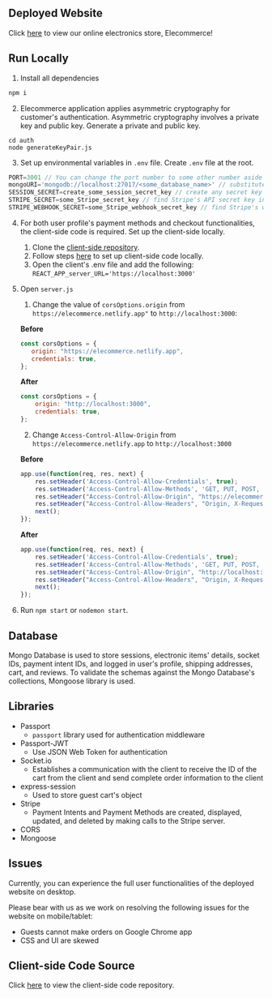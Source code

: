 ## Deployed Website 
Click [here](https://elecommerce.netlify.app/) to view our online electronics store, Elecommerce! 
## Run Locally

1. Install all dependencies

```js
npm i 
```
2. Elecommerce application applies asymmetric cryptography for customer's authentication. Asymmetric cryptography involves a private key and public key. Generate a private and public key. 
```
cd auth
node generateKeyPair.js
```
3. Set up environmental variables in ```.env``` file. Create ```.env``` file at the root.
```js
PORT=3001 // You can change the port number to some other number aside from port 3000; port 3000 is used for React client-side
mongoURI='mongodb://localhost:27017/<some_database_name>' // substitute some_database_name with the name of the Mongo database you choose
SESSION_SECRET=create_some_session_secret_key // create any secret key for the session store
STRIPE_SECRET=some_Stripe_secret_key // find Stripe's API secret key in your Stripe's dashboard (requires you to have a Stripe account)
STRIPE_WEBHOOK_SECRET=some_Stripe_webhook_secret_key // find Stripe's webhook secret key in your Stripe's dashboard
```
4. For both user profile's payment methods and checkout functionalities, the client-side code is required. Set up the client-side locally.
    
    1. Clone the [client-side repository](https://github.com/krislee/ecommerce-frontend).
    2. Follow steps [here](https://github.com/krislee/ecommerce-frontend/blob/main/README.md#run-locally) to set up client-side code locally.
    3. Open the client's .env file and add the following:
        ```REACT_APP_server_URL='https://localhost:3000'```
5. Open ```server.js```
    1. Change the value of ```corsOptions.origin``` from ```https://elecommerce.netlify.app"``` to ```http://localhost:3000```:

    <b>Before</b>
     ```js
    const corsOptions = {
        origin: "https://elecommerce.netlify.app",
        credentials: true,
    };
     ```
    <b>After</b>
    ```js
    const corsOptions = {
        origin: "http://localhost:3000",
        credentials: true,
    };
    ```
    2. Change ```Access-Control-Allow-Origin``` from ```https://elecommerce.netlify.app``` to ```http://localhost:3000```

    <b>Before</b>
    ```js
    app.use(function(req, res, next) {
        res.setHeader('Access-Control-Allow-Credentials', true);
        res.setHeader('Access-Control-Allow-Methods', 'GET, PUT, POST, DELETE');
        res.setHeader("Access-Control-Allow-Origin", "https://elecommerce.netlify.app");
        res.setHeader("Access-Control-Allow-Headers", "Origin, X-Requested-With, Content-Type, Accept, Authorization, Set-Cookie, Cookie, X-Forwarded-Proto");
        next();
    });
    ```
    <b>After</b>
    ```js
    app.use(function(req, res, next) {
        res.setHeader('Access-Control-Allow-Credentials', true);
        res.setHeader('Access-Control-Allow-Methods', 'GET, PUT, POST, DELETE');
        res.setHeader("Access-Control-Allow-Origin", "http://localhost:3000");
        res.setHeader("Access-Control-Allow-Headers", "Origin, X-Requested-With, Content-Type, Accept, Authorization, Set-Cookie, Cookie, X-Forwarded-Proto");
        next();
    });
    ```

5. Run ```npm start``` or ```nodemon start```.

## Database
Mongo Database is used to store sessions, electronic items' details, socket IDs, payment intent IDs, and logged in user's profile, shipping addresses, cart, and reviews. To validate the schemas against the Mongo Database's collections, Mongoose library is used.
## Libraries
- Passport
    - ```passport``` library used for authentication middleware
- Passport-JWT
    - Use JSON Web Token for authentication
- Socket.io
    - Establishes a communication with the client to receive the ID of the cart from the client and send complete order information to the client
- express-session 
    - Used to store guest cart's object
- Stripe
    - Payment Intents and Payment Methods are created, displayed, updated, and deleted by making calls to the Stripe server. 
- CORS
- Mongoose
## Issues
Currently, you can experience the full user functionalities of the deployed website on desktop.

Please bear with us as we work on resolving the following issues for the website on mobile/tablet:
- Guests cannot make orders on Google Chrome app 
- CSS and UI are skewed
## Client-side Code Source
Click [here](https://github.com/krislee/ecommerce-frontend) to view the client-side code repository.